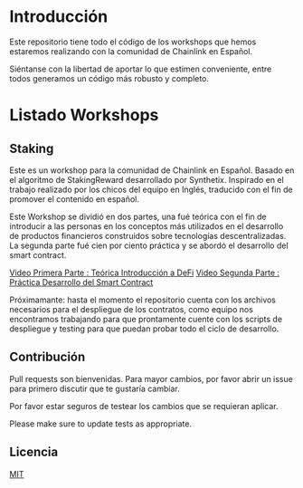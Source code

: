 # Introducción

Este repositorio tiene todo el código de los workshops que hemos estaremos realizando 
con la comunidad de Chainlink en Español.

Siéntanse con la libertad de aportar lo que estimen conveniente, entre todos
generamos un código más robusto y completo.

# Listado Workshops

## Staking

Este es un workshop para la comunidad de Chainlink en Español. Basado en el algoritmo de StakingReward desarrollado por Synthetix. Inspirado en el trabajo realizado por los chicos del equipo en Inglés, traducido con el fin de promover el contenido en español.

Este Workshop se dividió en dos partes, una fué teórica con el fin de introducir a las personas en los conceptos más utilizados en el desarrollo de productos financieros construidos sobre tecnologías descentralizadas. La segunda parte fué cien por ciento práctica y se abordó el desarrollo del smart contract. 

[Video Primera Parte : Teórica Introducción a DeFi](https://www.youtube.com/watch?v=lkyQfluInpE)
[Video Segunda Parte : Práctica Desarrollo del Smart Contract](https://www.youtube.com/watch?v=976_xy7gb_c)


Próximamante: hasta el momento el repositorio cuenta con los archivos necesarios para el despliegue de los contratos, como equipo nos encontramos trabajando para que prontamente cuente con los scripts de despliegue y testing para que puedan probar todo el ciclo de desarrollo. 

## Contribución
Pull requests son bienvenidas. Para mayor cambios, por favor abrir un issue para primero discutir que te gustaría cambiar.

Por favor estar seguros de testear los cambios que se requieran aplicar.

Please make sure to update tests as appropriate.

## Licencia
[MIT](https://choosealicense.com/licenses/mit/)

